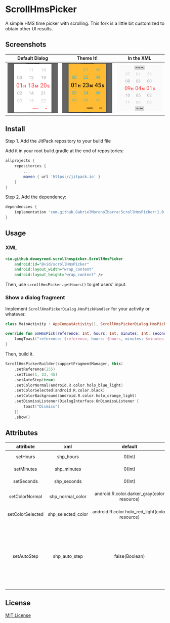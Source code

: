 # ScrollHmsPicker

A simple HMS time picker with scrolling. This fork is a little bit customized to obtain other UI results.

## Screenshots

| Default Dialog | Theme It! | In the XML |
|:-:|:-:|:-:|
| ![Default Dialog](https://github.com/DeweyReed/ScrollHmsPicker/blob/master/art/default.png?raw=true) | ![Theme It!](https://github.com/DeweyReed/ScrollHmsPicker/blob/master/art/theme.png?raw=true) | ![In the XML](https://github.com/DeweyReed/ScrollHmsPicker/blob/master/art/xml.png?raw=true) |

## Install

Step 1. Add the JitPack repository to your build file

Add it in your root build.gradle at the end of repositories:

```Groovy
allprojects {
    repositories {
        ...
        maven { url 'https://jitpack.io' }
    }
}
```

Step 2. Add the dependency:

```Groovy
dependencies {
    implementation 'com.github.GabrielMorenoIbarra:ScrollHmsPicker:1.0.4'
}
```

## Usage

### XML

```XML
<io.github.deweyreed.scrollhmspicker.ScrollHmsPicker
    android:id="@+id/scrollHmsPicker"
    android:layout_width="wrap_content"
    android:layout_height="wrap_content" />
```

Then, use `scrollHmsPicker.getHours()` to get users' input.

### Show a dialog fragment

Implement `ScrollHmsPickerDialog.HmsPickHandler` for your activity or whatever.

```Kotlin
class MainActivity : AppCompatActivity(), ScrollHmsPickerDialog.HmsPickHandler {
```

```Kotlin
override fun onHmsPick(reference: Int, hours: Int, minutes: Int, seconds: Int) {
    longToast("reference: $reference, hours: $hours, minutes: $minutes, seconds: $seconds")
}
```

Then, build it.

```Kotlin
ScrollHmsPickerBuilder(supportFragmentManager, this)
    .setReference(255)
    .setTime(1, 23, 45)
    .setAutoStep(true)
    .setColorNormal(android.R.color.holo_blue_light)
    .setColorSelected(android.R.color.black)
    .setColorBackground(android.R.color.holo_orange_light)
    .setDismissListener(DialogInterface.OnDismissListener {
        toast("Dismiss")
    })
    .show()
```

## Attributes

|attribute|xml|default|means|
|:-:|:-:|:-:|:-:|
|setHours|shp_hours|0(Int)|set picker's hours|
|setMinutes|shp_minutes|0(Int)|set picker's minutes|
|setSeconds|shp_seconds|0(Int)|set picker's seconds|
|setColorNormal|shp_normal_color|android.R.color.darker_gray(color resource)|set picker's not selected text color|
|setColorSelected|shp_selected_color|android.R.color.holo_red_light(color resource)|set picker's selected text color|
|setAutoStep|shp_auto_step|false(Boolean)|let picker automatically increment 1 minute if seconds move from 59 to 00 or increment 1 hour if minutes move from 59 to 00|

## License

[MIT License](https://github.com/DeweyReed/ScrollHmsPicker/blob/master/LICENSE)
